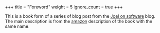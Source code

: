 +++
title = "Foreword"
weight = 5
ignore_count = true
+++

This is a book form of a series of blog post from the [Joel on software](https://www.joelonsoftware.com/2001/10/24/user-interface-design-for-programmers/) blog. The main description is from the [amazon](https://www.amazon.com/Interface-Design-Programmers-Avram-Spolsky/dp/1893115941) description of the book with the same name.
